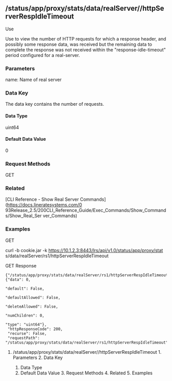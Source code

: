## /status/app/proxy/stats/data/realServer/<name>/httpServerRespIdleTimeout

Use

Use to view the number of HTTP requests for which a response header, and
possibly some response data, was received but the remaining data to complete
the response was not received within the "response-idle-timeout" period
configured for a real-server.

### Parameters

name: Name of real server

### Data Key

The data key contains the number of requests.

#### Data Type

uint64

#### Default Data Value

0

### Request Methods

GET

### Related

[CLI Reference - Show Real Server Commands](https://docs.lineratesystems.com/0
93Release_2.5/200CLI_Reference_Guide/Exec_Commands/Show_Commands/Show_Real_Ser
ver_Commands)

### Examples

GET

curl -b cookie.jar -k https://10.1.2.3:8443/lrs/api/v1.0/status/app/proxy/stat
s/data/realServer/rs1/httpServerRespIdleTimeout

GET Response

    
    {"/status/app/proxy/stats/data/realServer/rs1/httpServerRespIdleTimeout": {"data": 0,
                                                                                     "default": False,
                                                                                     "defaultAllowed": False,
                                                                                     "deleteAllowed": False,
                                                                                     "numChildren": 0,
                                                                                     "type": "uint64"},
     "httpResponseCode": 200,
     "recurse": False,
     "requestPath": "/status/app/proxy/stats/data/realServer/rs1/httpServerRespIdleTimeout"}
    

  1. /status/app/proxy/stats/data/realServer/<name>/httpServerRespIdleTimeout
    1. Parameters
    2. Data Key
      1. Data Type
      2. Default Data Value
    3. Request Methods
    4. Related
    5. Examples


